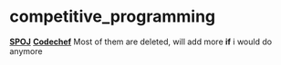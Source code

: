 # competitive_programming
**[SPOJ](http://www.spoj.com/users/viveksb/)**
**[Codechef](https://www.codechef.com/users/viveksb)**
Most of them are deleted, will add more **if** i would do anymore
